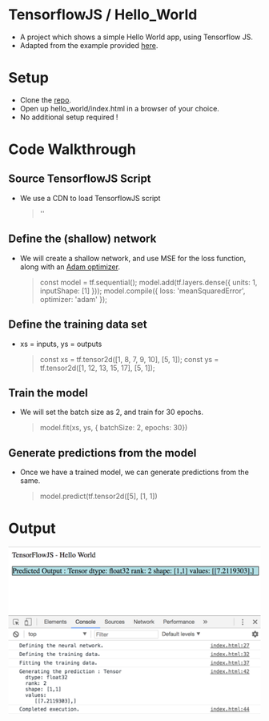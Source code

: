 # TensorflowJS / Hello_World
* A project which shows a simple Hello World app, using Tensorflow JS.
* Adapted from the example provided [here](https://js.tensorflow.org/#getting-started).

# Setup
* Clone the [repo](https://github.com/jailad/tensorflowjs).
* Open up hello_world/index.html in a browser of your choice.
* No additional setup required !

# Code Walkthrough

## Source TensorflowJS Script
* We use a CDN to load TensorflowJS script
    > '<script src="https://cdn.jsdelivr.net/npm/@tensorflow/tfjs@0.6.1"></script>'

## Define the (shallow) network
* We will create a shallow network, and use MSE for the loss function, along with an [Adam optimizer](https://machinelearningmastery.com/adam-optimization-algorithm-for-deep-learning/).
    > const model = tf.sequential();
    > model.add(tf.layers.dense({ units: 1, inputShape: [1] }));
    > model.compile({ loss: 'meanSquaredError', optimizer: 'adam' });

## Define the training data set
* xs = inputs, ys = outputs
    > const xs = tf.tensor2d([1, 8, 7, 9, 10], [5, 1]);
    > const ys = tf.tensor2d([1, 12, 13, 15, 17], [5, 1]);

## Train the model
* We will set the batch size as 2, and train for 30 epochs.
    > model.fit(xs, ys, { batchSize: 2, epochs: 30})

## Generate predictions from the model
* Once we have a trained model, we can generate predictions from the same.
    > model.predict(tf.tensor2d([5], [1, 1])


# Output
[output]: images/output.png "Output"
![alt text][output]
